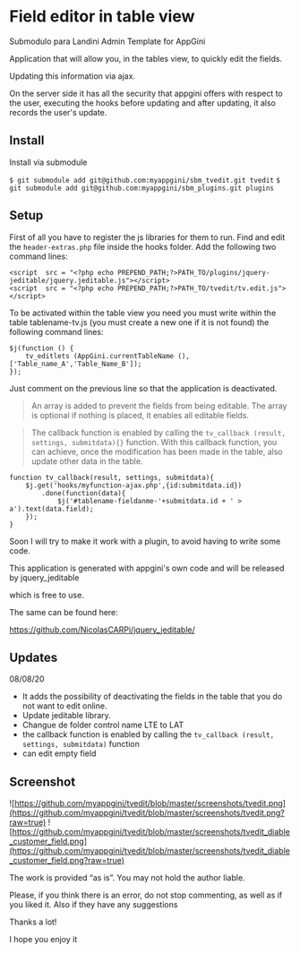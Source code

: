 
# Field editor in table view

Submodulo para Landini Admin Template for AppGini

Application that will allow you, in the tables view, to quickly edit the fields.

Updating this information via ajax.

On the server side it has all the security that appgini offers with respect to the user, executing the hooks before updating and after updating, it also records the user's update.

## Install

Install via submodule

``$ git submodule add git@github.com:myappgini/sbm_tvedit.git tvedit``
``$ git submodule add git@github.com:myappgini/sbm_plugins.git plugins``


## Setup

First of all you have to register the js libraries for them to run.
Find and edit the `header-extras.php` file inside the hooks folder.
Add the following two command lines:
  
    <script  src = "<?php echo PREPEND_PATH;?>PATH_TO/plugins/jquery-jeditable/jquery.jeditable.js"></script>
    <script  src = "<?php echo PREPEND_PATH;?>PATH_TO/tvedit/tv.edit.js"></script>

To be activated within the table view you need you must write within the table tablename-tv.js (you must create a new one if it is not found) the following command lines:

    $j(function () {
        tv_editlets (AppGini.currentTableName (),['Table_name_A','Table_Name_B']);
    });

Just comment on the previous line so that the application is deactivated.

> An array is added to prevent the fields from being editable. The array is optional if nothing is placed, it enables all editable fields.

> The callback function is enabled by calling the ``tv_callback (result, settings, submitdata){}`` function. With this callback function, you can achieve, once the modification has been made in the table, also update other data in the table.

    function tv_callback(result, settings, submitdata){
        $j.get('hooks/myfunction-ajax.php',{id:submitdata.id})
            .done(function(data){
                $j('#tablename-fieldanme-'+submitdata.id + ' > a').text(data.field);
        });
    }

Soon I will try to make it work with a plugin, to avoid having to write some code.

This application is generated with appgini's own code and will be released by jquery_jeditable

which is free to use.

The same can be found here:

https://github.com/NicolasCARPi/jquery_jeditable/

## Updates
08/08/20

- It adds the possibility of deactivating the fields in the table that you do not want to edit online.
- Update jeditable library.
- Changue de folder control name LTE to LAT
- the callback function is enabled by calling the ``tv_callback (result, settings, submitdata)`` function
- can edit empty field

## Screenshot

![https://github.com/myappgini/tvedit/blob/master/screenshots/tvedit.png](https://github.com/myappgini/tvedit/blob/master/screenshots/tvedit.png?raw=true)
![https://github.com/myappgini/tvedit/blob/master/screenshots/tvedit_diable_customer_field.png](https://github.com/myappgini/tvedit/blob/master/screenshots/tvedit_diable_customer_field.png?raw=true)

The work is provided “as is”. You may not hold the author liable.

Please, if you think there is an error, do not stop commenting, as well as if you liked it. Also if they have any suggestions

Thanks a lot!

I hope you enjoy it

